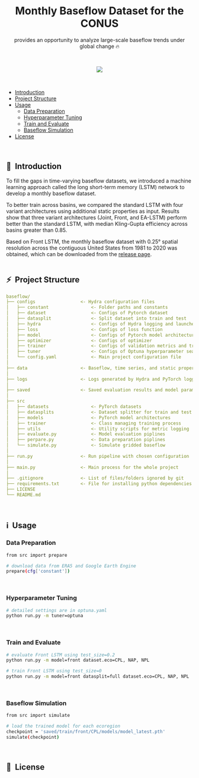 <div align="center">

# Monthly Baseflow Dataset for the CONUS

provides an opportunity to analyze large-scale baseflow trends under global change 🔥<br>

</div>
<br>

<div align="center">

![](https://user-images.githubusercontent.com/29588684/142756866-7e22814d-2e78-4fad-8035-86eee529bb10.gif)

</div>
<br>

- [Introduction](#introduction)
- [Project Structure](#project-structure)
- [Usage](#usage)
    - [Data Preparation](#data-preparation)
    - [Hyperparameter Tuning](#hyperparameter-tuning)
    - [Train and Evaluate](#train-and-evaluate)
    - [Baseflow Simulation](#baseflow-simulation)
- [License](#license)
<br>

## 📌&nbsp;&nbsp;Introduction
To fill the gaps in time-varying baseflow datasets, we introduced a machine learning approach called the long short-term memory (LSTM) network to develop a monthly baseflow dataset.

To better train across basins, we compared the standard LSTM with four variant architectures using additional static properties as input. Results show that three variant architectures (Joint, Front, and EA-LSTM) perform better than the standard LSTM, with median Kling-Gupta efficiency across basins greater than 0.85.

Based on Front LSTM, the monthly baseflow dataset with 0.25° spatial resolution across the contiguous United States from 1981 to 2020 was obtained, which can be downloaded from the [release page](https://github.com/xiejx5/BaseFlowCONUS/releases).
<br>
<br>

## ⚡&nbsp;&nbsp;Project Structure
```yaml
baseflow/
├── configs                 <- Hydra configuration files
│   ├── constant                <- Folder paths and constants
│   ├── dataset                 <- Configs of Pytorch dataset
│   ├── datasplit               <- Split dataset into train and test
│   ├── hydra                   <- Configs of Hydra logging and launcher
│   ├── loss                    <- Configs of loss function
│   ├── model                   <- Configs of Pytorch model architectures
│   ├── optimizer               <- Configs of optimizer
│   ├── trainer                 <- Configs of validation metrics and trainer
│   ├── tuner                   <- Configs of Optuna hyperparameter search
│   └── config.yaml             <- Main project configuration file
│
├── data                    <- Baseflow, time series, and static properties
│
├── logs                    <- Logs generated by Hydra and PyTorch loggers
│
├── saved                   <- Saved evaluation results and model parameters
│
├── src
│   ├── datasets                <- PyTorch datasets
│   ├── datasplits              <- Dataset splitter for train and test
│   ├── models                  <- PyTorch model architectures
│   ├── trainer                 <- Class managing training process
│   ├── utils                   <- Utility scripts for metric logging
│   ├── evaluate.py             <- Model evaluation piplines
│   ├── perpare.py              <- Data preparation piplines
│   └── simulate.py             <- Simulate gridded baseflow
│
├── run.py                  <- Run pipeline with chosen configuration
│
├── main.py                 <- Main process for the whole project
│
├── .gitignore              <- List of files/folders ignored by git
├── requirements.txt        <- File for installing python dependencies
├── LICENSE
└── README.md
```
<br>

<a name="usage"></a>
## ℹ️&nbsp;&nbsp;Usage

### Data Preparation
```bash
from src import prepare

# download data from ERA5 and Google Earth Engine
prepare(cfg['constant'])
```
<br>

### Hyperparameter Tuning
```bash
# detailed settings are in optuna.yaml
python run.py -m tuner=optuna
```
<br>

### Train and Evaluate
```bash
# evaluate Front LSTM using test_size=0.2
python run.py -m model=front dataset.eco=CPL, NAP, NPL
```

```bash
# train Front LSTM using test_size=0
python run.py -m model=front datasplit=full dataset.eco=CPL, NAP, NPL
```
<br>

### Baseflow Simulation
```bash
from src import simulate

# load the trained model for each ecoregion
checkpoint = 'saved/train/front/CPL/models/model_latest.pth'
simulate(checkpoint)
```
<br>

## 🚀&nbsp;&nbsp;License
